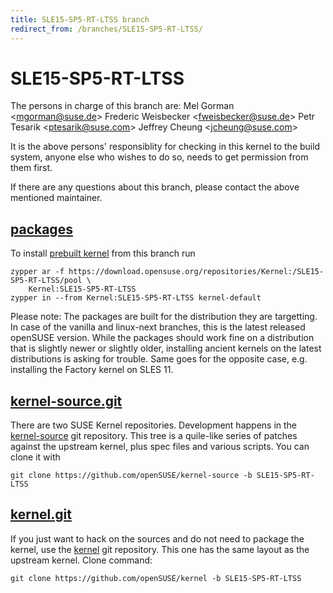 ```yaml
---
title: SLE15-SP5-RT-LTSS branch
redirect_from: /branches/SLE15-SP5-RT-LTSS/
---
```

# SLE15-SP5-RT-LTSS
The persons in charge of this branch are:
Mel Gorman <[mgorman@suse.de](mailto:mgorman@suse.de?subject=SLE15-SP5-RT-LTSS%20branch)>
Frederic Weisbecker <[fweisbecker@suse.de](mailto:fweisbecker@suse.de?subject=SLE15-SP5-RT-LTSS%20branch)>
Petr Tesarik <[ptesarik@suse.com](mailto:ptesarik@suse.com?subject=SLE15-SP5-RT-LTSS%20branch)>
Jeffrey Cheung <[jcheung@suse.com](mailto:jcheung@suse.com?subject=SLE15-SP5-RT-LTSS%20branch)>

It is the above persons' responsiblity for checking in this kernel to
the build system, anyone else who wishes to do so, needs to get
permission from them first.

If there are any questions about this branch, please contact the above
mentioned maintainer.


## [packages](https://download.opensuse.org/repositories/Kernel:/SLE15-SP5-RT-LTSS)
To install
[prebuilt kernel](https://download.opensuse.org/repositories/Kernel:/SLE15-SP5-RT-LTSS)
from this branch run

```
zypper ar -f https://download.opensuse.org/repositories/Kernel:/SLE15-SP5-RT-LTSS/pool \
    Kernel:SLE15-SP5-RT-LTSS
zypper in --from Kernel:SLE15-SP5-RT-LTSS kernel-default
```

Please note: The packages are built for the distribution they are
targetting. In case of the vanilla and linux-next branches, this is the
latest released openSUSE version. While the packages should work
fine on a distribution that is slightly newer or slightly older,
installing ancient kernels on the latest distributions is asking for
trouble. Same goes for the opposite case, e.g. installing the Factory
kernel on SLES 11.

## [kernel-source.git](https://github.com/openSUSE/kernel-source/tree/SLE15-SP5-RT-LTSS)
There are two SUSE Kernel repositories. Development happens in the
[kernel-source](https://github.com/openSUSE/kernel-source/tree/SLE15-SP5-RT-LTSS)
git repository. This tree is a quile-like series of patches against the
upstream kernel, plus spec files and various scripts. You can clone it
with

```
git clone https://github.com/openSUSE/kernel-source -b SLE15-SP5-RT-LTSS
```

## [kernel.git](https://github.com/openSUSE/kernel/tree/SLE15-SP5-RT-LTSS)
If you just want to hack on the sources and do not need to package the
kernel, use the [kernel](https://github.com/openSUSE/kernel/tree/SLE15-SP5-RT-LTSS)
git repository. This one has the same layout as the upstream kernel. Clone
command:

```
git clone https://github.com/openSUSE/kernel -b SLE15-SP5-RT-LTSS
```


